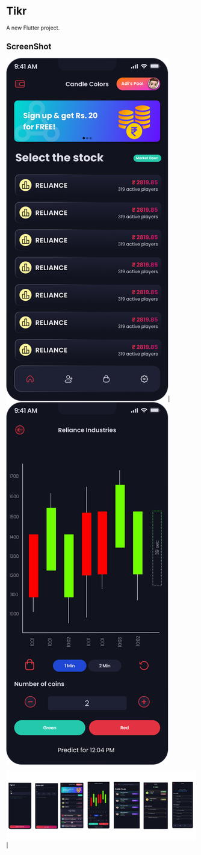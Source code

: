 # Tikr

A new Flutter project.

## ScreenShot
![HomePage](/screenshot/HomePage.png)| ![DetailPage](/screenshot/chartPage1.png)


![HomePage](/screenshot/rb.png)|